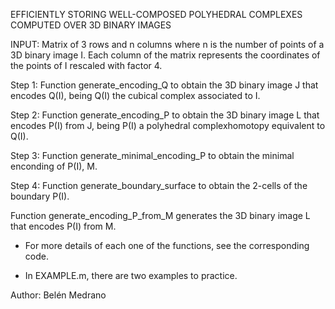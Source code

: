 EFFICIENTLY STORING WELL-COMPOSED POLYHEDRAL COMPLEXES COMPUTED OVER 3D BINARY IMAGES

INPUT: Matrix of 3 rows and n columns where n is the number of points of a 3D binary image I.
Each column of the matrix represents the coordinates of the points of I rescaled with factor 4.

Step 1: Function generate_encoding_Q to obtain the 3D binary image J that encodes Q(I), being Q(I) the cubical complex associated to I.

Step 2: Function generate_encoding_P to obtain the 3D binary image L that encodes P(I) from J, being P(I) a polyhedral complexhomotopy equivalent to Q(I).

Step 3: Function generate_minimal_encoding_P to obtain the minimal enconding of P(I), M.

Step 4: Function generate_boundary_surface to obtain the 2-cells of the boundary P(I).

Function generate_encoding_P_from_M generates the 3D binary image L that encodes P(I) from M.

- For more details of each one of the functions, see the corresponding code.  

- In EXAMPLE.m, there are two examples to practice.    

Author: Belén Medrano
